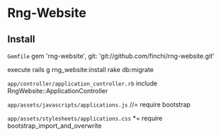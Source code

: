 Rng-Website
===========

Install
-------

`Gemfile`
    gem 'rng-website', git: 'git://github.com/finchi/rng-website.git'

execute
    rails g rng_website:install
    rake db:migrate

`app/controller/application_controller.rb`
    include RngWebsite::ApplicationController

`app/assets/javascripts/applications.js`
    //= require bootstrap

`app/assets/stylesheets/applications.css`
    *= require bootstrap_import_and_overwrite